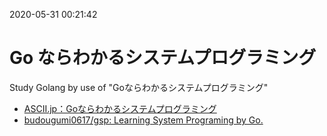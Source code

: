 2020-05-31 00:21:42

# Go ならわかるシステムプログラミング
Study Golang by use of "Goならわかるシステムプログラミング"

* [ASCII.jp：Goならわかるシステムプログラミング](http://ascii.jp/elem/000/001/235/1235262/)
* [budougumi0617/gsp: Learning System Programing by Go.](https://github.com/budougumi0617/gsp)

